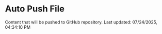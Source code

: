 # Auto Push File

Content that will be pushed to GitHub repository.
Last updated: 07/24/2025, 04:34:10 PM